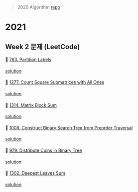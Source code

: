 > 2020 Algorithm [repo](https://github.com/OneHundredMillionSalary/Algorithm/tree/master/week33)
# 2021
## Week 2 문제 (LeetCode)

####
👀 [763. Partition Labels](https://leetcode.com/problems/partition-labels/)
####
[solution](https://github.com/histuckyi/algorithm/blob/master/leetcode/763.py)
####
👀 [1277. Count Square Submatrices with All Ones](https://leetcode.com/problems/count-square-submatrices-with-all-ones/)
####
[solution](https://github.com/histuckyi/algorithm/blob/master/leetcode/1277.py)
####
👀 [1314. Matrix Block Sum](https://leetcode.com/problems/matrix-block-sum/)
####
[solution](https://github.com/histuckyi/algorithm/blob/master/leetcode/1314.py)
####
👀 [1008. Construct Binary Search Tree from Preorder Traversal](https://leetcode.com/problems/construct-binary-search-tree-from-preorder-traversal/)
####
[solution](https://github.com/histuckyi/algorithm/blob/master/leetcode/1008.py)
####
👀 [979. Distribute Coins in Binary Tree](https://leetcode.com/problems/distribute-coins-in-binary-tree/)
####
[solution]()
####
👀 [1302. Deepest Leaves Sum](https://leetcode.com/problems/deepest-leaves-sum/)
####
[solution](https://github.com/histuckyi/algorithm/blob/master/leetcode/1302.py)
